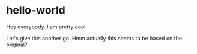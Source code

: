 # hello-world

Hey everybody.  I am pretty cool.

Let's give this another go.  Hmm actually this seems to be based on the . . . original?